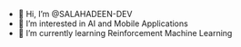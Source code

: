 - 👋 Hi, I’m @SALAHADEEN-DEV
- 👀 I’m interested in AI and Mobile Applications
- 🌱 I’m currently learning Reinforcement Machine Learning

<!---
SALAHADEEN-DEV/SALAHADEEN-DEV is a ✨ special ✨ repository because its `README.md` (this file) appears on your GitHub profile.
You can click the Preview link to take a look at your changes.
--->
